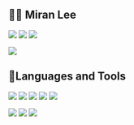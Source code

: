 ## 👩‍💻 Miran Lee
 <a href="http://mmirann.github.io/" target="_blank"><img src="https://img.shields.io/badge/Tech Blog-DD0B78?style=flat-square&logo=GitHub%20Sponsors&logoColor=white"/></a>
<a href="mailto:miran7803@gmail.com" target="_blank"><img src="https://img.shields.io/badge/gmail-EA4335?style=flat-square&logo=Gmail&logoColor=white"/></a>
<a href="https://www.instagram.com/nvmrn/" target="_blank"><img src="https://img.shields.io/badge/Instagram-c13584?style=flat-square&logo=Instagram&logoColor=white"/></a>

<img src="http://commitcombo.com/theme?user=mmirann&theme=Rainbow&v=1"/> 
 
<!--
![mmirann's GitHub stats](https://github-readme-stats.vercel.app/api?username=mmirann&hide=stars&count_private=true&theme=radical)
-->
  

## 💪Languages and Tools
<p>
  <img src="https://img.shields.io/badge/C++-00599C?style=flat-square&logo=C%2B%2B&logoColor=white"/></a>
  <img src="https://img.shields.io/badge/C-00599C?style=flat-square&logo=C&logoColor=white"/>
  <img src="https://img.shields.io/badge/Python-3766AB?style=flat-square&logo=Python&logoColor=white"/>
  <img src="https://img.shields.io/badge/Javascript-ffb13b?style=flat-square&logo=javascript&logoColor=white"/>
  <img src="https://img.shields.io/badge/React-61DAFB?style=flat-square&logo=React&logoColor=red"/>

</p>  
<p>
    <img src="https://img.shields.io/badge/Arduino-00979D?style=flat-square&logo=Arduino&logoColor=white"/>  
    <img src="https://img.shields.io/badge/Electron-47848F?style=flat-square&logo=Electron&logoColor=white"/>
    <img src="https://img.shields.io/badge/Git-F05032?style=flat-square&logo=Git&logoColor=white"/>

  
</p>
  </div>
  
